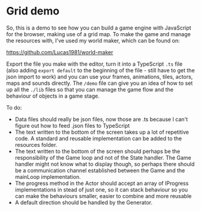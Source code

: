 # Grid demo

So, this is a demo to see how you can build a game engine with JavaScript for the browser, making use of a grid map. To make the game and manage the resources with, I've used my world maker, which can be found on:

https://github.com/Lucas1981/world-maker

Export the file you make with the editor, turn it into a TypeScript `.ts` file (also adding `export default` to the beginning of the file - still have to get the json import to work) and you can use your frames, animations, tiles, actors, maps and sounds directly. The `/demo` file can give you an idea of how to set up all the `./lib` files so that you can manage the game flow and the behaviour of objects in a game stage.

To do:
- Data files should really be json files, now those are .ts because I can't figure out how to feed .json files to TypeScript
- The text written to the bottom of the screen takes up a lot of repetitive code. A standard and reusable implementation can be added to the resources folder.
- The text written to the bottom of the screen should perhaps be the responsibility of the Game loop and not of the State handler. The Game handler might not know what to display though, so perhaps there should be a communication channel established between the Game and the mainLoop implementation.
- The progress method in the Actor should accept an array of IProgress implementations in stead of just one, so it can stack behaviour so you can make the behaviours smaller, easier to combine and more reusable
- A default direction should be handled by the Generator.

